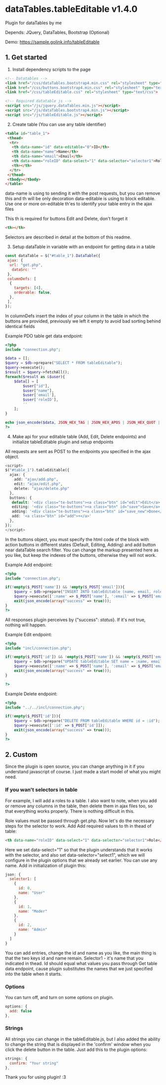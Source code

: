 # dataTables.tableEditable v1.4.0
Plugin for dataTables by me

Depends: JQuery, DataTables, Bootstrap (Optional)

Demo: https://sample.golink.info/tableEditable

## 1. Get started
1. Install dependency scripts to the page
```html
<!-- Datatables -->
<link href="/css/dataTables.bootstrap4.min.css" rel="stylesheet" type="text/css">
<link href="/css/buttons.bootstrap4.min.css" rel="stylesheet" type="text/css">
<link href="/css/tableEditable.css" rel="stylesheet" type="text/css">

<!-- Required datatable js -->
<script src="/js/jquery.dataTables.min.js"></script>
<script src="/js/dataTables.bootstrap4.min.js"></script>
<script src="/js/tableEditable.js"></script>
```

2. Create table (You can use any table identifier)
```html
<table id="table_1">
 <thead>
  <tr>
   <th data-name="id" data-editable="0">ID</th>
   <th data-name="name">Name</th>
   <th data-name="email">Email</th>
   <th data-name="roleID" data-select="1" data-selector="selector1">Role</th>
   <th></th>
  </tr>
 </thead>
 <tbody></tbody>
</table>
```
data-name is using to sending it with the post requests, but you can remove this and th will be only decoration
data-editable is using to block editable. Use one or more on-editable th'es to identify your table entry in the ajax files

This th is required for buttons Edit and Delete, don't forget it
```html
<th></th>
```

Selectors are described in detail at the bottom of this readme.

3. Setup dataTable in variable with an endpoint for getting data in a table
```javascript
const dataTable = $("#table_1").DataTable({
 ajax: {
  url: "get.php",
   dataSrc: ""
 },
 columnDefs: [
  {
    targets: [4],
    orderable: false,
  },
 ],
});
```
In columnDefs insert the index of your column in the table in which the buttons are provided, previously we left it empty to avoid bad sorting behind identical fields

Example PDO table get data endpoint:
```php
<?php
include "connection.php";

$data = [];
$query = $db->prepare("SELECT * FROM tableEditable");
$query->execute();
$result = $query->fetchAll();
foreach($result as &$user){
	$data[] = [
		$user["id"],
		$user["name"],
		$user['email'],
		$user['roleID'],
		''
	];
}

echo json_encode($data, JSON_HEX_TAG | JSON_HEX_APOS | JSON_HEX_QUOT | JSON_HEX_AMP | JSON_UNESCAPED_UNICODE);
?>
```
4. Make api for your editable table (Add, Edit, Delete endpoints) and initialize tableEditable plugin and setup endpoints

All requests are sent as POST to the endpoints you specified in the ajax object.
```php
<script>
$("#table_1").tableEditable({
  ajax: {
    add: "ajax/add.php",
    edit: "ajax/edit.php",
    delete: "ajax/delete.php"
  },
  buttons: {
   default: '<div class="te-buttons"><a class="btn" id="edit">Edit</a> <a class="btn" id="delete">Del</a></div>',
   editing: '<div class="te-buttons"><a class="btn" id="save">Save</a> <a class="btn" id="delete">Del</a></div>',
   adding: '<div class="te-buttons"><a class="btn" id="save_new">Done</a> <a class="btn" id="delete_new">Del</a></div>',
   add: '<a class="btn" id="add">+</a>'
  },
});
</script>
```
In the buttons object, you must specify the html code of the block with action buttons in different states (Default, Editing, Adding) and add button near dataTable search filter. You can change the markup presented here as you like, but keep the indexes of the buttons, otherwise they will not work.

Example Add endpoint:
```php
<?php
include "connection.php";

if(!empty($_POST['name']) && !empty($_POST['email'])){
	$query = $db->prepare("INSERT INTO tableEditable (name, email, roleID, registerDate) VALUES (:name, :email, :roleID, :time)");
	$query->execute([':name' => $_POST['name'], ':email' => $_POST['email'], ':roleID' => $_POST['roleID'], ':time' => time()]);
	exit(json_encode(array("success" => true)));
}
?>
```
All responses plugin perceives by {"success": *status*}. If it's not true, nothing will happen.

Example Edit endpoint:
```php
<?php
include "incl/connection.php";

if(!empty($_POST['id']) && !empty($_POST['name']) && !empty($_POST['email']) && isset($_POST['roleID'])){
	$query = $db->prepare("UPDATE tableEditable SET name = :name, email = :email, roleID = :roleID WHERE id = :id");
	$query->execute([':name' => $_POST['name'], ':email' => $_POST['email'], ':roleID' => $_POST['roleID'], ':id' => $_POST['id']]);
	exit(json_encode(array("success" => true)));
}

?>
```

Example Delete endpoint:
```php
<?php
include "../../incl/connection.php";

if(!empty($_POST['id'])){
	$query = $db->prepare("DELETE FROM tableEditable WHERE id = :id");
	$query->execute([':id' => $_POST['id']]);
	exit(json_encode(array("success" => true)));
}
?>
```

## 2. Custom
Since the plugin is open source, you can change anything in it if you understand javascript of course. I just made a start model of what you might need.

### If you wan't selectors in table
For example, I will add a roles to a table. I also want to note, when you add or remove any columns in the table, then delete them in ajax files too, so that everything works properly. There is nothing difficult in this.

Role values must be passed through get.php. Now let's do the necessary steps for the selector to work. Add Add required values to th in thead of table:
```html
<th data-name="roleID" data-select="1" data-selector="selector1">Role</th>
```
Here we set data-select="1" so that the plugin understands that it works with the selector, and also set data-selector="select1", which we will configure in the plugin options that we already set earlier. You can use any name. Add in initialization of plugin this:
```javascript
json: {
  selector1: [
    {
      id: 0, 
      name: "User"
    },
    {
      id: 1, 
      name: "Moder"
    },
    {
      id: 2,
      name: "Admin"
    }
  ]
}
```
You can add entries, change the id and name as you like, the main thing is that the two keys id and name remain. Selector1 - it's name that you indicated in thead. Id 
should equal what values you pass through Get table data endpoint, cause plugin substitutes the names that we just specified into the table when it starts.

### Options
You can turn off, and turn on some options on plugin.
```javascript
options: {
  add: false
},
```

### Strings
All strings you can change in the tableEditable.js, but I also added the ability to change the string that is displayed in the 'confirm' window when you click the delete button in the table. Just add this to the plugin options:
```javascript
strings: {
  confirm: "Your string"
},
```

Thank you for using plugin! :3

